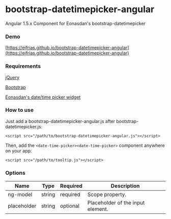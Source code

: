 # bootstrap-datetimepicker-angular
Angular 1.5.x Component for Eonasdan's bootstrap-datetimepicker


### Demo
[https://ejfrias.github.io/bootstrap-datetimepicker-angular](https://ejfrias.github.io/bootstrap-datetimepicker-angular)


### Requirements
[jQuery](https://jquery.com)

[Bootstrap](https://github.com/twbs/bootstrap)

[Eonasdan's date/time picker widget](https://github.com/Eonasdan/bootstrap-datetimepicker)


### How to use
Just add a bootstrap-datetimepicker-angular.js after bootstrap-datetimepicker.js:
```
<script src="/path/to/bootstrap-datetimepicker-angular.js"></script>
```

Then, add the `<date-time-picker><date-time-picker>` component anywhere on your app:
```
<script src="/path/to/tooltip.js"></script>
```


### Options

Name | Type | Required | Description
---- | ---- | ------- | -----------
ng-model | string | required | Scope property.
placeholder | string | optional | Placeholder of the input element.
